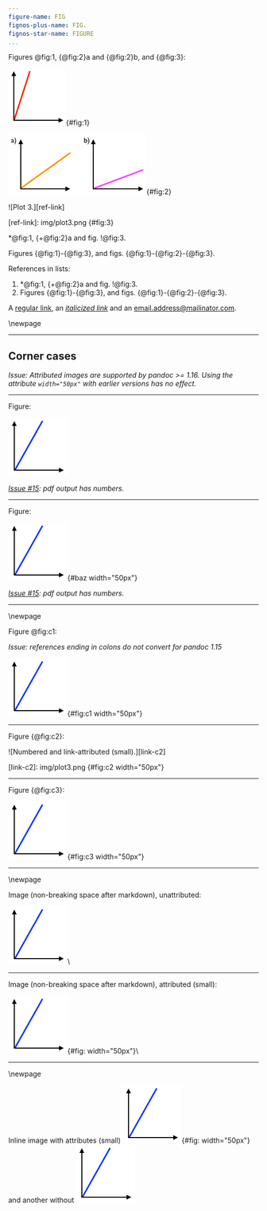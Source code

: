 ```yaml
---
figure-name: FIG
fignos-plus-name: FIG.
fignos-star-name: FIGURE
...
```


Figures @fig:1, {@fig:2}a and {@fig:2}b, and  {@fig:3}: 

![Plot 1.](img/plot1.png){#fig:1}

![Plot 2.](img/plot2.png){#fig:2}

![Plot 3.][ref-link]

[ref-link]: img/plot3.png {#fig:3}

*@fig:1, {+@fig:2}a and fig. !@fig:3.

Figures {@fig:1}-{@fig:3}, and figs. {@fig:1}-{@fig:2}-{@fig:3}.

References in lists:

 1. *@fig:1, {+@fig:2}a and fig. !@fig:3.
 2. Figures {@fig:1}-{@fig:3}, and figs. 
    {@fig:1}-{@fig:2}-{@fig:3}.

A [regular link](http://example.com/), an [*italicized link*](http://example.com/) and an email.address@mailinator.com.


\newpage

****

Corner cases
------------

*Issue: Attributed images are supported by pandoc >= 1.16.  Using the attribute `width="50px"` with earlier versions has no effect.*

****

Figure:

![Unnumbered and unattributed.](img/plot3.png)

*[Issue #15](https://github.com/tomduck/pandoc-fignos/issues/15): pdf output has numbers.*

****

Figure:

![Unnumbered and attributed (small).](img/plot3.png){#baz width="50px"}

*[Issue #15](https://github.com/tomduck/pandoc-fignos/issues/15): pdf output has numbers.*

***

\newpage

Figure @fig:c1:

*Issue: references ending in colons do not convert for pandoc 1.15*

![Numbered and attributed (small).](img/plot3.png){#fig:c1 width="50px"}

****

Figure {@fig:c2}:

![Numbered and link-attributed (small).][link-c2]

[link-c2]: img/plot3.png {#fig:c2 width="50px"}

****

Figure {@fig:c3}:

![Numbered and attributed (small) with breaking space after markdown.](img/plot3.png){#fig:c3 width="50px"} 

****

\newpage

Image (non-breaking space after markdown), unattributed:

![Caption should not show.](img/plot3.png)\ 

****

Image (non-breaking space after markdown), attributed (small):

![Caption should not show.](img/plot3.png){#fig: width="50px"}\ 

****

\newpage

Inline image with attributes (small)
![Caption should not show.](img/plot3.png){#fig: width="50px"}
and another without
![Caption should not show.](img/plot3.png)
